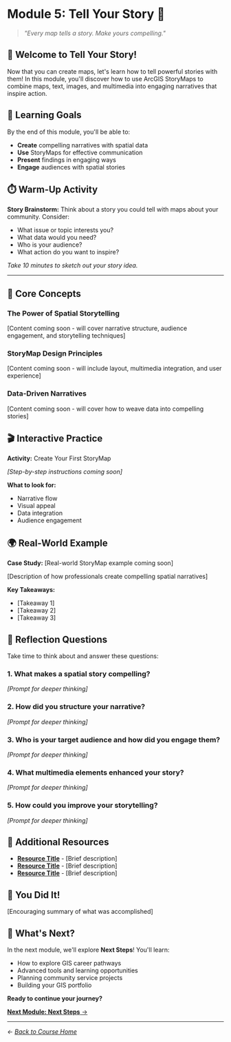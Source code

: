 # Module 5: Tell Your Story 📖

> *"Every map tells a story. Make yours compelling."*

## 🚀 Welcome to Tell Your Story!

Now that you can create maps, let's learn how to tell powerful stories with them! In this module, you'll discover how to use ArcGIS StoryMaps to combine maps, text, images, and multimedia into engaging narratives that inspire action.

## 🎯 Learning Goals

By the end of this module, you'll be able to:

- **Create** compelling narratives with spatial data
- **Use** StoryMaps for effective communication
- **Present** findings in engaging ways
- **Engage** audiences with spatial stories

## ⏱️ Warm-Up Activity

**Story Brainstorm:** Think about a story you could tell with maps about your community. Consider:
- What issue or topic interests you?
- What data would you need?
- Who is your audience?
- What action do you want to inspire?

*Take 10 minutes to sketch out your story idea.*

---

## 🧠 Core Concepts

### The Power of Spatial Storytelling

[Content coming soon - will cover narrative structure, audience engagement, and storytelling techniques]

### StoryMap Design Principles

[Content coming soon - will include layout, multimedia integration, and user experience]

### Data-Driven Narratives

[Content coming soon - will cover how to weave data into compelling stories]

## 🎬 Interactive Practice

**Activity:** Create Your First StoryMap

*[Step-by-step instructions coming soon]*

**What to look for:**
- Narrative flow
- Visual appeal
- Data integration
- Audience engagement

## 🌍 Real-World Example

**Case Study:** [Real-world StoryMap example coming soon]

[Description of how professionals create compelling spatial narratives]

**Key Takeaways:**
- [Takeaway 1]
- [Takeaway 2]
- [Takeaway 3]

## 📝 Reflection Questions

Take time to think about and answer these questions:

### 1. What makes a spatial story compelling?
*[Prompt for deeper thinking]*

### 2. How did you structure your narrative?
*[Prompt for deeper thinking]*

### 3. Who is your target audience and how did you engage them?
*[Prompt for deeper thinking]*

### 4. What multimedia elements enhanced your story?
*[Prompt for deeper thinking]*

### 5. How could you improve your storytelling?
*[Prompt for deeper thinking]*

## 🔗 Additional Resources

- **[Resource Title](URL)** - [Brief description]
- **[Resource Title](URL)** - [Brief description]
- **[Resource Title](URL)** - [Brief description]

## 🎉 You Did It!

[Encouraging summary of what was accomplished]

## 🚀 What's Next?

In the next module, we'll explore **Next Steps**! You'll learn:
- How to explore GIS career pathways
- Advanced tools and learning opportunities
- Planning community service projects
- Building your GIS portfolio

**Ready to continue your journey?**

[**Next Module: Next Steps** →](../06-next-steps/README.md)

---

*← [Back to Course Home](../README.md)* 